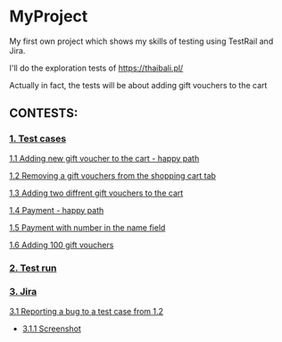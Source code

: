 # MyProject
My first own project which shows my skills of testing using TestRail and Jira.

I'll do the exploration tests of https://thaibali.pl/ 

Actually in fact, the tests will be about adding gift vouchers to the cart

## CONTESTS:

   ### [1. Test cases](https://github.com/PiotrKuprowski/MyProject/blob/Files/Alltestcases.png)

   [1.1 Adding new gift voucher to the cart - happy path](https://github.com/PiotrKuprowski/MyProject/blob/Files/TestcaseHappyPath.png)

   [1.2 Removing a gift vouchers from the shopping cart tab](https://github.com/PiotrKuprowski/MyProject/blob/Files/Testcase2.png)

   [1.3 Adding two diffrent gift vouchers  to the cart](https://github.com/PiotrKuprowski/MyProject/blob/Files/Testcase3.png)
   
   [1.4 Payment - happy path](https://github.com/PiotrKuprowski/MyProject/blob/Files/Testcase4.png)
   
   [1.5 Payment with number in the name field](https://github.com/PiotrKuprowski/MyProject/blob/Files/Testcase5.png)
   
   [1.6 Adding 100 gift vouchers](https://github.com/PiotrKuprowski/MyProject/blob/Files/Testcase6.png)
   
   ### [2. Test run](https://github.com/PiotrKuprowski/MyProject/blob/Files/Testrun.png)
   
   ### [3. Jira](https://github.com/PiotrKuprowski/MyProject/blob/Files/Jira.png)
   
   [3.1 Reporting a bug to a test case from 1.2](https://github.com/PiotrKuprowski/MyProject/blob/Files/JiraPIOT2.png)
   
   * [3.1.1 Screenshot](https://github.com/PiotrKuprowski/MyProject/blob/Files/brakusunthaibali.png)
   
   
   
      
   
   
   
   
